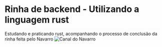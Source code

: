 # Rinha de backend - Utilizando a linguagem rust

Estudando e praticando rust, acompanhando o processo de conclusão da rinha feita pelo Navarro
![Canal do Navarro](https://www.youtube.com/@navarro-fn)